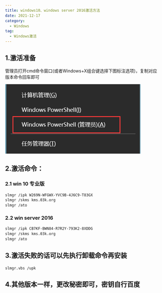 ```yaml
---
title: windows10、windows server 2016激活方法
date: 2021-12-17
category:
  - Windows
tag:
  - Windows激活
---
```


<!-- more -->

## 1.激活准备

管理员打开cmd命令窗口(或者Windows+X组合键选择下图标注选项)，复制对应版本命令回车即可

![](https://raw.githubusercontent.com/dennis-dong/picgo-library/master/images/blogs/2078491-20211220110251185-438554061.png)

## 2.激活命令：
### 2.1 win 10 专业版

```sh
slmgr /ipk W269N-WFGWX-YVC9B-4J6C9-T83GX
slmgr /skms kms.03k.org
slmgr /ato
```

### 2.2 win server 2016

```sh
slmgr /ipk CB7KF-BWN84-R7R2Y-793K2-8XDDG
slmgr /skms kms.03k.org
slmgr /ato
```

## 3.激活失败的话可以先执行卸载命令再安装

`slmgr.vbs /upk`

## 4.其他版本一样，更改秘密即可，密钥自行百度
